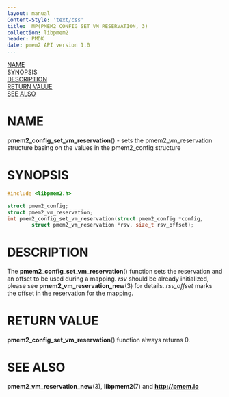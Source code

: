 ```yaml
---
layout: manual
Content-Style: 'text/css'
title: _MP(PMEM2_CONFIG_SET_VM_RESERVATION, 3)
collection: libpmem2
header: PMDK
date: pmem2 API version 1.0
...
```


[comment]: <> (SPDX-License-Identifier: BSD-3-Clause)
[comment]: <> (Copyright 2020, Intel Corporation)

[comment]: <> (pmem2_config_set_vm_reservation.3 -- man page for libpmem2 config API)

[NAME](#name)<br />
[SYNOPSIS](#synopsis)<br />
[DESCRIPTION](#description)<br />
[RETURN VALUE](#return-value)<br />
[SEE ALSO](#see-also)<br />

# NAME #

**pmem2_config_set_vm_reservation**() - sets the pmem2_vm_reservation structure basing on the
values in the pmem2_config structure

# SYNOPSIS #

```c
#include <libpmem2.h>

struct pmem2_config;
struct pmem2_vm_reservation;
int pmem2_config_set_vm_reservation(struct pmem2_config *config,
		struct pmem2_vm_reservation *rsv, size_t rsv_offset);
```

# DESCRIPTION #

The **pmem2_config_set_vm_reservation**() function sets the reservation and an offset to be used
during a mapping. *rsv* should be already initialized, please see **pmem2_vm_reservation_new**(3)
for details. *rsv_offset* marks the offset in the reservation for the mapping.

# RETURN VALUE #

**pmem2_config_set_vm_reservation**() function always returns 0.

# SEE ALSO #

**pmem2_vm_reservation_new**(3), **libpmem2**(7) and **<http://pmem.io>**
